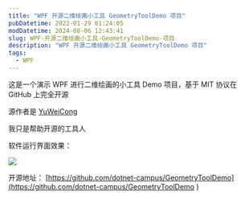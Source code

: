 ```yaml
---
title: "WPF 开源二维绘画小工具 GeometryToolDemo 项目"
pubDatetime: 2022-01-29 01:24:05
modDatetime: 2024-08-06 12:43:41
slug: WPF-开源二维绘画小工具-GeometryToolDemo-项目
description: "WPF 开源二维绘画小工具 GeometryToolDemo 项目"
tags:
  - WPF
---
```





这是一个演示 WPF 进行二维绘画的小工具 Demo 项目，基于 MIT 协议在 GitHub 上完全开源

<!--more-->


<!-- CreateTime:2022/1/29 9:24:05 -->

<!-- 发布 -->

源作者是 [YuWeiCong](https://github.com/YuWeiCong)

我只是帮助开源的工具人

软件运行界面效果：

<!-- ![](images/img-WPF 开源二维绘画小工具 GeometryToolDemo 项目0.png) -->
![](images/img-lindexi%2FREADME0.png)

开源地址： [https://github.com/dotnet-campus/GeometryToolDemo](https://github.com/dotnet-campus/GeometryToolDemo )

